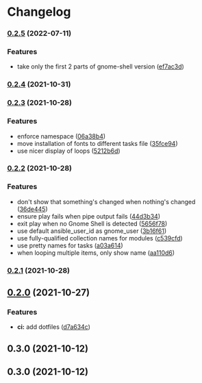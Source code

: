 # Changelog

### [0.2.5](https://github.com/PeterMosmans/ansible-role-customize-gnome/compare/0.2.4...0.2.5) (2022-07-11)

### Features

- take only the first 2 parts of gnome-shell version
  ([ef7ac3d](https://github.com/PeterMosmans/ansible-role-customize-gnome/commit/ef7ac3d6449d5ee996f83d5144d873264e84726b))

### [0.2.4](https://github.com/PeterMosmans/ansible-role-customize-gnome/compare/0.2.3...0.2.4) (2021-10-31)

### [0.2.3](https://github.com/PeterMosmans/ansible-role-customize-gnome/compare/0.2.2...0.2.3) (2021-10-28)

### Features

- enforce namespace
  ([06a38b4](https://github.com/PeterMosmans/ansible-role-customize-gnome/commit/06a38b4ef56ce8e25a394e9e537be86f273319a6))
- move installation of fonts to different tasks file
  ([35fce94](https://github.com/PeterMosmans/ansible-role-customize-gnome/commit/35fce947900d6bb4807239b041659188797282e4))
- use nicer display of loops
  ([5212b6d](https://github.com/PeterMosmans/ansible-role-customize-gnome/commit/5212b6d0750148bba96f584776d3fd389b3402a2))

### [0.2.2](https://github.com/PeterMosmans/ansible-role-customize-gnome/compare/0.2.1...0.2.2) (2021-10-28)

### Features

- don't show that something's changed when nothing's changed
  ([36de445](https://github.com/PeterMosmans/ansible-role-customize-gnome/commit/36de44591afb8e1245283b7ddbd645c01d6e38e1))
- ensure play fails when pipe output fails
  ([44d3b34](https://github.com/PeterMosmans/ansible-role-customize-gnome/commit/44d3b34cd34454571c92b8c4e9464b346ffec309))
- exit play when no Gnome Shell is detected
  ([5656f78](https://github.com/PeterMosmans/ansible-role-customize-gnome/commit/5656f7870e42ed951cb3d05f09b583d1daa3b945))
- use default ansible_user_id as gnome_user
  ([3b16f61](https://github.com/PeterMosmans/ansible-role-customize-gnome/commit/3b16f6180998316740cbe85fe26b842898136364))
- use fully-qualified collection names for modules
  ([c539cfd](https://github.com/PeterMosmans/ansible-role-customize-gnome/commit/c539cfdcf554a03a71aa0d42ec89fc7350bb20fa))
- use pretty names for tasks
  ([a03a614](https://github.com/PeterMosmans/ansible-role-customize-gnome/commit/a03a614b97c830e394e9411f333245c251823614))
- when looping multiple items, only show name
  ([aa110d6](https://github.com/PeterMosmans/ansible-role-customize-gnome/commit/aa110d61f3325260dc42c083c167cdd49082090f))

### [0.2.1](https://github.com/PeterMosmans/ansible-role-customize-gnome/compare/0.2.0...0.2.1) (2021-10-28)

## [0.2.0](https://github.com/PeterMosmans/ansible-role-customize-gnome/compare/0.1.1...0.2.0) (2021-10-27)

### Features

- **ci:** add dotfiles
  ([d7a634c](https://github.com/PeterMosmans/ansible-role-customize-gnome/commit/d7a634c4761f022eacb0f89f0484bd845c113283))

## 0.3.0 (2021-10-12)

## 0.3.0 (2021-10-12)
